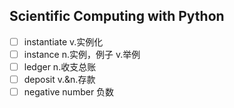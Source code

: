 ## Scientific Computing with Python

- [ ] instantiate v.实例化
- [ ] instance n.实例，例子 v.举例
- [ ] ledger n.收支总账
- [ ] deposit v.&n.存款
- [ ] negative number 负数